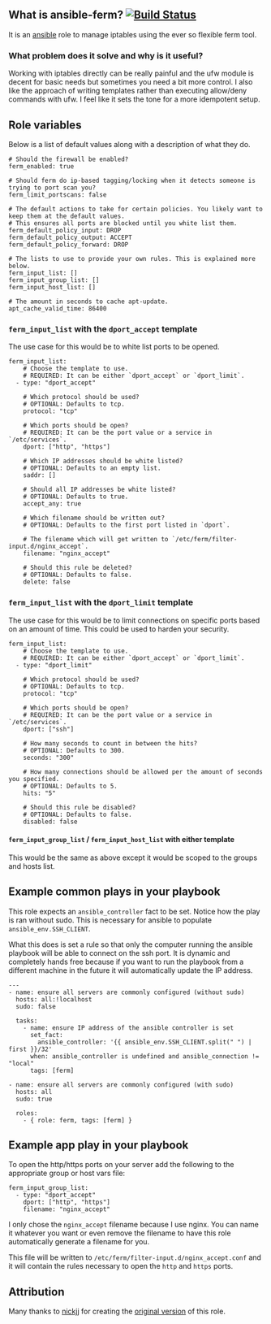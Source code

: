 ## What is ansible-ferm? [![Build Status](https://secure.travis-ci.org/nickjj/ansible-ferm.png)](http://travis-ci.org/nickjj/ansible-ferm)

It is an [ansible](http://www.ansible.com/home) role to manage iptables using the ever so flexible ferm tool.

### What problem does it solve and why is it useful?

Working with iptables directly can be really painful and the ufw module is decent for basic needs but sometimes you need a bit more control. I also like the approach of writing templates rather than executing allow/deny commands with ufw. I feel like it sets the tone for a more idempotent setup.

## Role variables

Below is a list of default values along with a description of what they do.

```
# Should the firewall be enabled?
ferm_enabled: true

# Should ferm do ip-based tagging/locking when it detects someone is trying to port scan you?
ferm_limit_portscans: false

# The default actions to take for certain policies. You likely want to keep them at the default values.
# This ensures all ports are blocked until you white list them.
ferm_default_policy_input: DROP
ferm_default_policy_output: ACCEPT
ferm_default_policy_forward: DROP

# The lists to use to provide your own rules. This is explained more below.
ferm_input_list: []
ferm_input_group_list: []
ferm_input_host_list: []

# The amount in seconds to cache apt-update.
apt_cache_valid_time: 86400
```

### `ferm_input_list` with the `dport_accept` template

The use case for this would be to white list ports to be opened.

```
ferm_input_list:
    # Choose the template to use.
    # REQUIRED: It can be either `dport_accept` or `dport_limit`.
  - type: "dport_accept"

    # Which protocol should be used?
    # OPTIONAL: Defaults to tcp.
    protocol: "tcp"

    # Which ports should be open?
    # REQUIRED: It can be the port value or a service in `/etc/services`.
    dport: ["http", "https"]

    # Which IP addresses should be white listed?
    # OPTIONAL: Defaults to an empty list.
    saddr: []

    # Should all IP addresses be white listed?
    # OPTIONAL: Defaults to true.
    accept_any: true

    # Which filename should be written out?
    # OPTIONAL: Defaults to the first port listed in `dport`.

    # The filename which will get written to `/etc/ferm/filter-input.d/nginx_accept`.
    filename: "nginx_accept"

    # Should this rule be deleted?
    # OPTIONAL: Defaults to false.
    delete: false
```

### `ferm_input_list` with the `dport_limit` template

The use case for this would be to limit connections on specific ports based on an amount of time. This could be used to harden your security.

```
ferm_input_list:
    # Choose the template to use.
    # REQUIRED: It can be either `dport_accept` or `dport_limit`.
  - type: "dport_limit"

    # Which protocol should be used?
    # OPTIONAL: Defaults to tcp.
    protocol: "tcp"

    # Which ports should be open?
    # REQUIRED: It can be the port value or a service in `/etc/services`.
    dport: ["ssh"]

    # How many seconds to count in between the hits?
    # OPTIONAL: Defaults to 300.
    seconds: "300"

    # How many connections should be allowed per the amount of seconds you specified.
    # OPTIONAL: Defaults to 5.
    hits: "5"

    # Should this rule be disabled?
    # OPTIONAL: Defaults to false.
    disabled: false
```

#### `ferm_input_group_list` / `ferm_input_host_list` with either template

This would be the same as above except it would be scoped to the groups and hosts list.

## Example common plays in your playbook

This role expects an `ansible_controller` fact to be set. Notice how the play is ran without sudo. This is necessary for ansible to populate `ansible_env.SSH_CLIENT`.

What this does is set a rule so that only the computer running the ansible playbook will be able to connect on the ssh port. It is dynamic and completely hands free because if you want to run the playbook from a different machine in the future it will automatically update the IP address.

```
---
- name: ensure all servers are commonly configured (without sudo)
  hosts: all:!localhost
  sudo: false

  tasks:
    - name: ensure IP address of the ansible controller is set
      set_fact:
        ansible_controller: '{{ ansible_env.SSH_CLIENT.split(" ") | first }}/32'
      when: ansible_controller is undefined and ansible_connection != "local"
      tags: [ferm]

- name: ensure all servers are commonly configured (with sudo)
  hosts: all
  sudo: true

  roles:
    - { role: ferm, tags: [ferm] }
```

## Example app play in your playbook

To open the http/https ports on your server add the following to the appropriate group or host vars file:

```
ferm_input_group_list:
  - type: "dport_accept"
    dport: ["http", "https"]
    filename: "nginx_accept"
```

I only chose the `nginx_accept` filename because I use nginx. You can name it whatever you want or even remove the filename to have this role automatically generate a filename for you.

This file will be written to `/etc/ferm/filter-input.d/nginx_accept.conf` and it will contain the rules necessary to open the `http` and `https` ports.

## Attribution

Many thanks to [nickjj](https://github.com/nickjj/) for creating the [original version](https://github.com/nickjj/ansible-ferm/) of this role.
